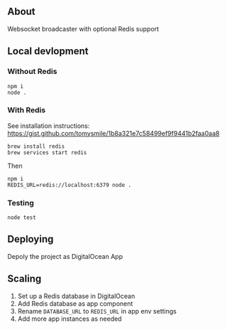 ## About

Websocket broadcaster with optional Redis support

## Local devlopment

### Without Redis

```
npm i
node .
```

### With Redis

See installation instructions: https://gist.github.com/tomysmile/1b8a321e7c58499ef9f9441b2faa0aa8

```
brew install redis
brew services start redis
```

Then

```
npm i
REDIS_URL=redis://localhost:6379 node .
```

### Testing

```
node test
```

## Deploying

Depoly the project as DigitalOcean App

## Scaling

1. Set up a Redis database in DigitalOcean
2. Add Redis database as app component
3. Rename `DATABASE_URL` to `REDIS_URL` in app env settings
4. Add more app instances as needed
